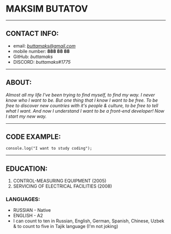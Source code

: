 # MAKSIM BUTATOV

*****

## CONTACT INFO:
* email: *buttamaks@gmail.com*
* mobile number: **888 88 88**
* GitHub: *buttamaks*
* DISCORD: *buttamaks#1775*

*****

## ABOUT:
*Almost all my life I've been trying to find myself, to find my way. I never know who I want to be. But one thing that I know I want to be free. To be free to discover new countries with it's people & culture, to be free to tell what I want.
And now I understand I want to be a front-end developer! Now I start my new way.*

*****

## CODE EXAMPLE:
`console.log("I want to study coding");`

*****

## EDUCATION:
1. CONTROL-MEASURING EQUIPMENT (2005)
2. SERVICING OF ELECTRICAL FACILITIES (2008)

### LANGUAGES:
* RUSSIAN - Native
* ENGLISH - A2
* I can count to ten in Russian, English, German, Spanish, Chinese, Uzbek & to count to five in Tajik language (I'm not joking)